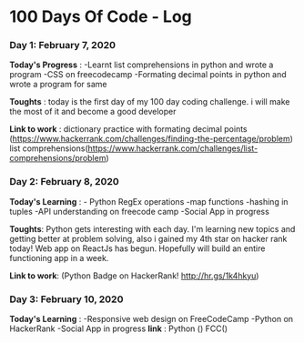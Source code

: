 # 100 Days Of Code - Log

### Day 1: February 7, 2020

**Today's Progress** : -Learnt list comprehensions in python and wrote a program  -CSS on freecodecamp  -Formating decimal points in python and wrote a program for same

**Toughts** : today is the first day of my 100 day coding challenge. i will make the most of it and become a good developer

**Link to work** : dictionary practice with formating decimal points (https://www.hackerrank.com/challenges/finding-the-percentage/problem)
list comprehensions(https://www.hackerrank.com/challenges/list-comprehensions/problem)

### Day 2: February 8, 2020

**Today's Learning** : - Python RegEx operations -map functions -hashing in tuples -API understanding on freecode camp -Social App in progress 

**Toughts**: Python gets interesting with each day. I'm learning new topics and getting better at problem solving, also i gained my 4th star on hacker rank today! 
Web app on ReactJs has begun. Hopefully will build an entire functioning app in a week.

**Link to work**: (Python Badge on HackerRank! http://hr.gs/1k4hkyu)

### Day 3: February  10, 2020

**Today's Learning** : -Responsive web design on FreeCodeCamp -Python on HackerRank -Social App in progress
**link** : Python () FCC()

